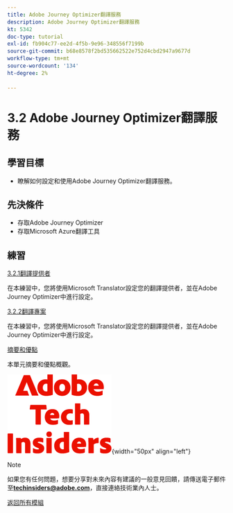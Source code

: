 ```yaml
---
title: Adobe Journey Optimizer翻譯服務
description: Adobe Journey Optimizer翻譯服務
kt: 5342
doc-type: tutorial
exl-id: fb904c77-ee2d-4f5b-9e96-348556f7199b
source-git-commit: b68e8578f2bd535662522e752d4cbd2947a9677d
workflow-type: tm+mt
source-wordcount: '134'
ht-degree: 2%

---
```


# 3.2 Adobe Journey Optimizer翻譯服務

## 學習目標

- 瞭解如何設定和使用Adobe Journey Optimizer翻譯服務。

## 先決條件

- 存取Adobe Journey Optimizer
- 存取Microsoft Azure翻譯工具

## 練習

[3.2.1翻譯提供者](./ex1.md)

在本練習中，您將使用Microsoft Translator設定您的翻譯提供者，並在Adobe Journey Optimizer中進行設定。

[3.2.2翻譯專案](./ex2.md)

在本練習中，您將使用Microsoft Translator設定您的翻譯提供者，並在Adobe Journey Optimizer中進行設定。

[摘要和優點](./summary.md)

本單元摘要和優點概觀。

![技術內部人士](./../../../assets/images/techinsiders.png){width="50px" align="left"}

>[!NOTE]
>
>如果您有任何問題，想要分享對未來內容有建議的一般意見回饋，請傳送電子郵件至&#x200B;**techinsiders@adobe.com**，直接連絡技術業內人士。

[返回所有模組](../../../overview.md)
